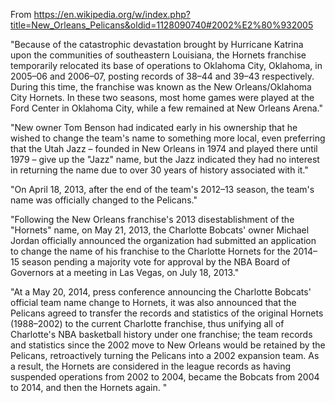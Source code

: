 From https://en.wikipedia.org/w/index.php?title=New_Orleans_Pelicans&oldid=1128090740#2002%E2%80%932005

"Because of the catastrophic devastation brought by Hurricane Katrina upon the communities of southeastern Louisiana, the Hornets franchise temporarily relocated its base of operations to Oklahoma City, Oklahoma, in 2005–06 and 2006–07, posting records of 38–44 and 39–43 respectively. During this time, the franchise was known as the New Orleans/Oklahoma City Hornets. In these two seasons, most home games were played at the Ford Center in Oklahoma City, while a few remained at New Orleans Arena."

"New owner Tom Benson had indicated early in his ownership that he wished to change the team's name to something more local, even preferring that the Utah Jazz – founded in New Orleans in 1974 and played there until 1979 – give up the "Jazz" name, but the Jazz indicated they had no interest in returning the name due to over 30 years of history associated with it."

"On April 18, 2013, after the end of the team's 2012–13 season, the team's name was officially changed to the Pelicans."

"Following the New Orleans franchise's 2013 disestablishment of the "Hornets" name, on May 21, 2013, the Charlotte Bobcats' owner Michael Jordan officially announced the organization had submitted an application to change the name of his franchise to the Charlotte Hornets for the 2014–15 season pending a majority vote for approval by the NBA Board of Governors at a meeting in Las Vegas, on July 18, 2013."

"At a May 20, 2014, press conference announcing the Charlotte Bobcats' official team name change to Hornets, it was also announced that the Pelicans agreed to transfer the records and statistics of the original Hornets (1988–2002) to the current Charlotte franchise, thus unifying all of Charlotte's NBA basketball history under one franchise; the team records and statistics since the 2002 move to New Orleans would be retained by the Pelicans, retroactively turning the Pelicans into a 2002 expansion team. As a result, the Hornets are considered in the league records as having suspended operations from 2002 to 2004, became the Bobcats from 2004 to 2014, and then the Hornets again. "
